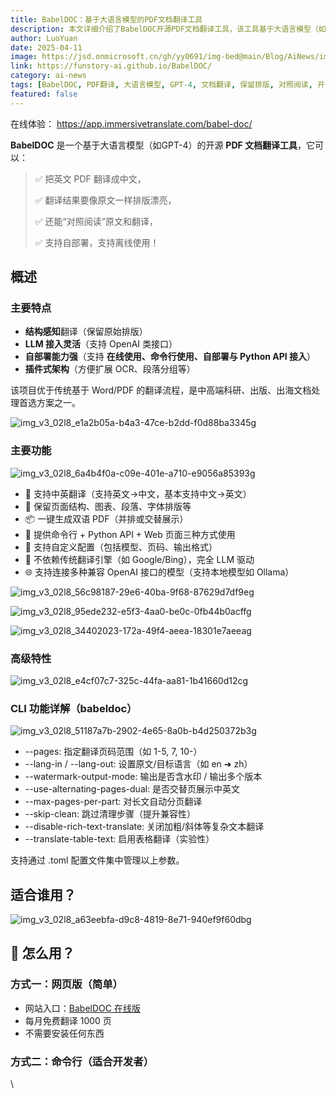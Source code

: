```yaml
---
title: BabelDOC：基于大语言模型的PDF文档翻译工具
description: 本文详细介绍了BabelDOC开源PDF文档翻译工具，该工具基于大语言模型（如GPT-4），能将英文PDF翻译成中文并保持原文排版，支持对照阅读功能，提供网页版、命令行和Python API多种使用方式，支持本地部署和离线使用。
author: LuoYuan
date: 2025-04-11
image: https://jsd.onmicrosoft.cn/gh/yy0691/img-bed@main/Blog/AiNews/img_v3_02l8_e1a2b05a-b4a3-47ce-b2dd-f0d88ba3345g.jpg
link: https://funstory-ai.github.io/BabelDOC/
category: ai-news
tags: [BabelDOC, PDF翻译, 大语言模型, GPT-4, 文档翻译, 保留排版, 对照阅读, 开源工具, 多语言翻译, 本地部署]
featured: false
---
```

在线体验： https://app.immersivetranslate.com/babel-doc/

**BabelDOC** 是一个基于大语言模型（如GPT-4）的开源 **PDF 文档翻译工具**，它可以：

> ✅ 把英文 PDF 翻译成中文，
>
> ✅ 翻译结果要像原文一样排版漂亮，
>
> ✅ 还能“对照阅读”原文和翻译，
>
> ✅ 支持自部署，支持离线使用！

## 概述

### **主要特点**

- **结构感知**翻译（保留原始排版）
- **LLM 接入灵活**（支持 OpenAI 类接口）
- **自部署能力强**（支持 **在线使用、命令行使用、自部署与 Python API 接入**）
- **插件式架构**（方便扩展 OCR、段落分组等）

该项目优于传统基于 Word/PDF 的翻译流程，是中高端科研、出版、出海文档处理首选方案之一。

![img_v3_02l8_e1a2b05a-b4a3-47ce-b2dd-f0d88ba3345g](https://jsd.onmicrosoft.cn/gh/yy0691/img-bed@main/Blog/AiNews/img_v3_02l8_e1a2b05a-b4a3-47ce-b2dd-f0d88ba3345g.jpg)

### **主要功能**

![img_v3_02l8_6a4b4f0a-c09e-401e-a710-e9056a85393g](https://jsd.onmicrosoft.cn/gh/yy0691/img-bed@main/Blog/AiNews/img_v3_02l8_6a4b4f0a-c09e-401e-a710-e9056a85393g.jpg)



- 🧾 支持中英翻译（支持英文→中文，基本支持中文→英文）
- 📄 保留页面结构、图表、段落、字体排版等
- 📦 一键生成双语 PDF（并排或交替展示）
- 🧰 提供命令行 + Python API + Web 页面三种方式使用
- 🔧 支持自定义配置（包括模型、页码、输出格式）
- 🚫 不依赖传统翻译引擎（如 Google/Bing），完全 LLM 驱动
- 🌐 支持连接多种兼容 OpenAI 接口的模型（支持本地模型如 Ollama）

![img_v3_02l8_56c98187-29e6-40ba-9f68-87629d7df9eg](https://jsd.onmicrosoft.cn/gh/yy0691/img-bed@main/Blog/AiNews/img_v3_02l8_56c98187-29e6-40ba-9f68-87629d7df9eg.png)

![img_v3_02l8_95ede232-e5f3-4aa0-be0c-0fb44b0acffg](https://jsd.onmicrosoft.cn/gh/yy0691/img-bed@main/Blog/AiNews/img_v3_02l8_95ede232-e5f3-4aa0-be0c-0fb44b0acffg.png)

![img_v3_02l8_34402023-172a-49f4-aeea-18301e7aeeag](https://jsd.onmicrosoft.cn/gh/yy0691/img-bed@main/Blog/AiNews/img_v3_02l8_34402023-172a-49f4-aeea-18301e7aeeag.png)

### **高级特性**

![img_v3_02l8_e4cf07c7-325c-44fa-aa81-1b41660d12cg](https://jsd.onmicrosoft.cn/gh/yy0691/img-bed@main/Blog/AiNews/img_v3_02l8_e4cf07c7-325c-44fa-aa81-1b41660d12cg.jpg)

### **CLI 功能详解（babeldoc）**

![img_v3_02l8_51187a7b-2902-4e65-8a0b-b4d250372b3g](https://jsd.onmicrosoft.cn/gh/yy0691/img-bed@main/Blog/AiNews/img_v3_02l8_51187a7b-2902-4e65-8a0b-b4d250372b3g.jpg)

- --pages: 指定翻译页码范围（如 1-5, 7, 10-）
- --lang-in / --lang-out: 设置原文/目标语言（如 en ➜ zh）
- --watermark-output-mode: 输出是否含水印 / 输出多个版本
- --use-alternating-pages-dual: 是否交替页展示中英文
- --max-pages-per-part: 对长文自动分页翻译
- --skip-clean: 跳过清理步骤（提升兼容性）
- --disable-rich-text-translate: 关闭加粗/斜体等复杂文本翻译
- --translate-table-text: 启用表格翻译（实验性）

支持通过 .toml 配置文件集中管理以上参数。

## **适合谁用？**

![img_v3_02l8_a63eebfa-d9c8-4819-8e71-940ef9f60dbg](https://jsd.onmicrosoft.cn/gh/yy0691/img-bed@main/Blog/AiNews/img_v3_02l8_a63eebfa-d9c8-4819-8e71-940ef9f60dbg.jpg)

## **🚀 怎么用？**

### **方式一：网页版（简单）**

- 网站入口：[BabelDOC 在线版](https://funstory-ai.github.io/BabelDOC/)
- 每月免费翻译 1000 页
- 不需要安装任何东西

### **方式二：命令行（适合开发者）**

\